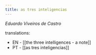 ```yaml
---
title: as tres inteligencias
---
```


*Eduardo Viveiros de Castro*

translations:
- EN - [[the three intelligences - a note]]
- PT - [[as tres inteligencias]]


